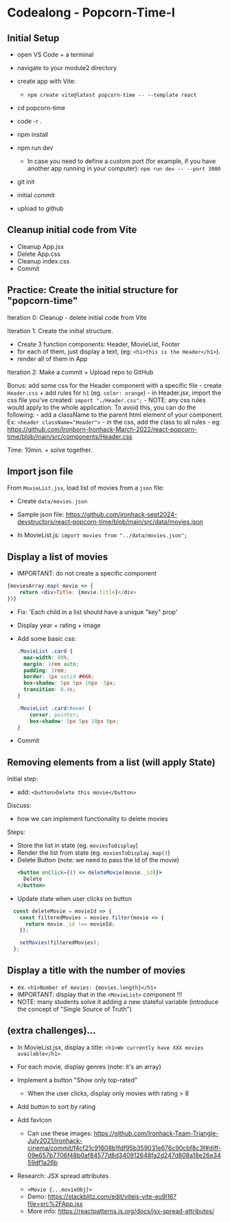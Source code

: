 
# Codealong - Popcorn-Time-I




## Initial Setup

- open VS Code + a terminal
- navigate to your module2 directory
- create app with Vite:
  - `npm create vite@latest popcorn-time -- --template react`
- cd popcorn-time
- code -r .
- npm install
- npm run dev
  - In case you need to define a custom port (for example, if you have another app running in your computer): `npm run dev -- --port 3000`

- git init
- initial commit
- upload to github


## Cleanup initial code from Vite

- Cleanup App.jsx
- Delete App.css
- Cleanup index.css
- Commit


## Practice: Create the initial structure for "popcorn-time"

<!-- @LT: if short of time, do as a codealong instead -->

Iteration 0: Cleanup - delete initial code from Vite

Iteration 1: Create the initial structure. 
  - Create 3 function components: Header, MovieList, Footer
  - for each of them, just display a text, (eg: `<h1>this is the Header</h1>`).
  - render all of them in App


Iteration 2: Make a commit + Upload repo to GitHub

Bonus: add some css for the Header component with a specific file
    - create `Header.css` + add rules for `h1` (eg. `color: orange`)
    - in Header.jsx, import the css file you've created: `import "./Header.css";`
    - NOTE: any css rules would apply to the whole application. To avoid this, you can do the following:
      - add a className to the parent html element of your component. Ex: `<header className="Header">`
      - in the css, add the class to all rules
        - eg: https://github.com/Ironborn-Ironhack-March-2022/react-popcorn-time/blob/main/src/components/Header.css


Time: 10min. + solve together.

<!-- @LT: explain pattern of creating one CSS file per component -->



## Import json file

From `MovieList.jsx`, load list of movies from a `json` file:
- Create `data/movies.json`
- Sample json file: https://github.com/ironhack-sept2024-devstructors/react-popcorn-time/blob/main/src/data/movies.json
- In MovieList.js: `import movies from "../data/movies.json";`

  <!-- IMPORTANT: add this in MovieList.js -->
  <!-- IMPORTANT: add this in MovieList.js -->
  <!-- IMPORTANT: add this in MovieList.js -->





## Display a list of movies

  - IMPORTANT: do not create a specific component

  <!-- 
  @LT:
    - Keep everything inside the "MovieList" component 
    - (do not create a specific component!)
  -->


  ```js
  {moviesArray.map( movie => {
      return <div>Title: {movie.title}</div>
  })}
  ```

- Fix: 'Each child in a list should have a unique "key" prop'

- Display year + rating + image

- Add some basic css:

  <!-- alternative: add these rules to index.css, so that they can be reused -->

  ```css
  .MovieList .card {
    max-width: 80%;
    margin: 1rem auto;
    padding: 1rem;
    border: 1px solid #666;
    box-shadow: 5px 5px 10px -5px;
    transition: 0.4s;
  }

  .MovieList .card:hover {
      cursor: pointer;
      box-shadow: 5px 5px 10px 0px;
  }
  ```

- Commit




## Removing elements from a list (will apply State)

Initial step:
- add: `<button>Delete this movie</button>`

Discuss: 
- how we can implement functionality to delete movies

Steps:
- Store the list in state (eg. `moviesToDisplay`)
- Render the list from state (eg. `moviesToDisplay.map()`)
- Delete Button (note: we need to pass the Id of the movie)
  ```jsx
  <button onClick={() => deleteMovie(movie._id)}>
    Delete
  </button>
  ```
- Update state when user clicks on button

```js
  const deleteMovie = movieId => {
    const filteredMovies = movies.filter(movie => {
      return movie._id !== movieId;
    });

    setMovies(filteredMovies);
  };
```

<!-- map vs filter vs reduce: https://miro.medium.com/max/880/0*cQwPe6QPdl_-ByOq.png -->




## Display a title with the number of movies 

<!--
@LT: 
- do this today (will help so that tomorrow we intro "lifting state up")
- IMPORTANT: display in the same component where we have the list of movies (ex. MovieList.js)
-->

  - ex. `<h1>Number of movies: {movies.length}</h1>`
  - IMPORTANT: display that in the `<MovieList>` component !!!
  - NOTE: many students solve it adding a new stateful variable (introduce the concept of "Single Source of Truth")



## (extra challenges)...
  
- In MovieList.jsx, display a title: `<h1>We currently have XXX movies available</h1>`

- For each movie, display genres (note: it's an array)

- Implement a button "Show only top-rated"
  - When the user clicks, display only movies with rating > 8

- Add button to sort by rating

- Add favIcon
  - Can use these images: https://github.com/Ironhack-Team-Triangle-July2021/ironhack-cinema/commit/f4cf21c91608b1fdf95b359031e676c90cbf8c3f#diff-09e657b7706f48b0af84577d8d340912648fa2d247d808a18e26e3459df1a26b

- Research: JSX spread attributes.
  - `<Movie {...movieObj}>`
  - Demo: https://stackblitz.com/edit/vitejs-vite-eu9l16?file=src%2FApp.jsx
  - More info: https://reactpatterns.js.org/docs/jsx-spread-attributes/

